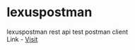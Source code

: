 # lexuspostman
lexuspostman rest api test postman client 
<br/>
Link - <a href="https://lexuspostman.netlify.app/" target="_blank">Visit</a>
